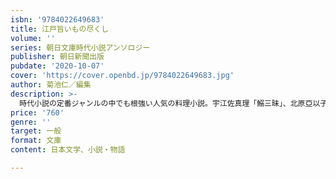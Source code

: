 ```yaml
---
isbn: '9784022649683'
title: 江戸旨いもの尽くし
volume: ''
series: 朝日文庫時代小説アンソロジー
publisher: 朝日新聞出版
pubdate: '2020-10-07'
cover: 'https://cover.openbd.jp/9784022649683.jpg'
author: 菊池仁／編集
description: >-
  時代小説の定番ジャンルの中でも根強い人気の料理小説。宇江佐真理「鰯三昧」、北原亞以子「こはだの鮓」、坂井希久子「六花」など名作が勢ぞろい！　江戸のうまいものを題材に、江戸情緒や庶民の暮らしや人情を描いた珠玉の短編アンソロジー。
price: '760'
genre: ''
target: 一般
format: 文庫
content: 日本文学、小説・物語

---
```

